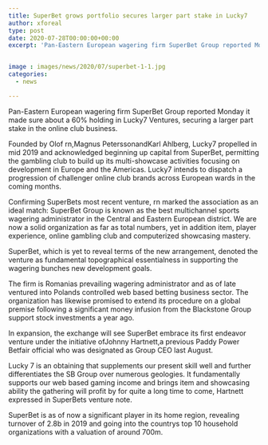 ```yaml
---
title: SuperBet grows portfolio secures larger part stake in Lucky7
author: xforeal 
type: post
date: 2020-07-28T00:00:00+00:00
excerpt: 'Pan-Eastern European wagering firm SuperBet Group reported Monday it made sure about a 60&amp;percnt; holding in Lucky7 Ventures, securing a larger part stake in the online club business '


image : images/news/2020/07/superbet-1-1.jpg
categories:
  - news

---
```

Pan-Eastern European wagering firm SuperBet Group reported Monday it made sure about a 60&percnt; holding in Lucky7 Ventures, securing a larger part stake in the online club business. 

Founded by Olof rn,Magnus PeterssonandKarl Ahlberg, Lucky7 propelled in mid 2019 and acknowledged beginning up capital from SuperBet, permitting the gambling club to build up its multi-showcase activities focusing on development in Europe and the Americas. Lucky7 intends to dispatch a progression of challenger online club brands across European wards in the coming months. 

Confirming SuperBets most recent venture, rn marked the association as an ideal match: SuperBet Group is known as the best multichannel sports wagering administrator in the Central and Eastern European district. We are now a solid organization as far as total numbers, yet in addition item, player experience, online gambling club and computerized showcasing mastery. 

SuperBet, which is yet to reveal terms of the new arrangement, denoted the venture as fundamental topographical essentialness in supporting the wagering bunches new development goals. 

The firm is Romanias prevailing wagering administrator and as of late ventured into Polands controlled web based betting business sector. The organization has likewise promised to extend its procedure on a global premise following a significant money infusion from the Blackstone Group support stock investments a year ago. 

In expansion, the exchange will see SuperBet embrace its first endeavor venture under the initiative ofJohnny Hartnett,a previous Paddy Power Betfair official who was designated as Group CEO last August. 

Lucky 7 is an obtaining that supplements our present skill well and further differentiates the SB Group over numerous geologies. It fundamentally supports our web based gaming income and brings item and showcasing ability the gathering will profit by for quite a long time to come, Hartnett expressed in SuperBets venture note. 

SuperBet is as of now a significant player in its home region, revealing turnover of 2.8b in 2019 and going into the countrys top 10 household organizations with a valuation of around 700m.